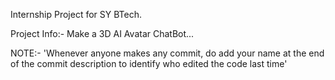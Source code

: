 Internship Project for SY BTech.

Project Info:-   Make a 3D AI Avatar ChatBot...



NOTE:- 'Whenever anyone makes any commit, do add your name at the end of the commit description to identify who edited the code last time'

